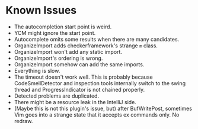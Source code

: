# Known Issues

* The autocompletion start point is weird.
* YCM might ignore the start point.
* Autocomplete omits some results when there are many candidates.
* OrganizeImport adds checkerframework's strange `m` class.
* OrganizeImport won't add any static import.
* OrganizeImport's ordering is wrong.
* OrganizeImport somehow can add the same imports.
* Everything is slow.
* The timeout doesn't work well. This is probably because CodeSmellDetector and
  inspection tools internally switch to the swing thread and ProgressIndicator
  is not chained properly.
* Detected problems are duplicated.
* There might be a resource leak in the IntelliJ side.
* (Maybe this is not this plugin's issue, but) after BufWritePost, sometimes Vim
  goes into a strange state that it accepts ex commands only. No redraw.
